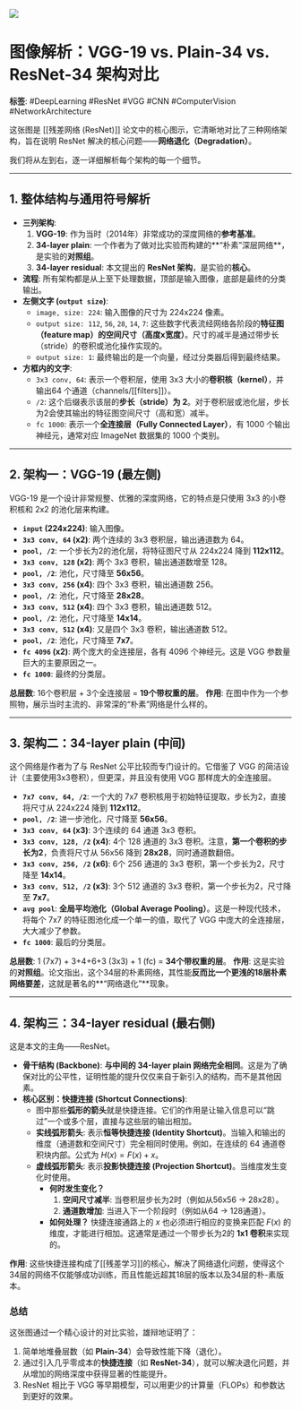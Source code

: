 ![](https://cc-407-1376569927.cos.ap-guangzhou.myqcloud.com/cc-407-1376569927/images-obsidian/202509100931335.png)

# 图像解析：VGG-19 vs. Plain-34 vs. ResNet-34 架构对比

**标签**: #DeepLearning #ResNet #VGG #CNN #ComputerVision #NetworkArchitecture

这张图是 [[残差网络 (ResNet)]] 论文中的核心图示，它清晰地对比了三种网络架构，旨在说明 ResNet 解决的核心问题——**网络退化（Degradation）**。

我们将从左到右，逐一详细解析每个架构的每一个细节。

---

## 1. 整体结构与通用符号解析

- **三列架构**:
    1.  **VGG-19**: 作为当时（2014年）非常成功的深度网络的**参考基准**。
    2.  **34-layer plain**: 一个作者为了做对比实验而构建的**“朴素”深层网络**，是实验的**对照组**。
    3.  **34-layer residual**: 本文提出的 **ResNet 架构**，是实验的**核心**。
- **流程**: 所有架构都是从上至下处理数据，顶部是输入图像，底部是最终的分类输出。
- **左侧文字 (`output size`)**:
    - `image, size: 224`: 输入图像的尺寸为 224x224 像素。
    - `output size: 112`, `56`, `28`, `14`, `7`: 这些数字代表流经网络各阶段的**特征图（feature map）的空间尺寸（高度x宽度）**。尺寸的减半是通过带步长（stride）的卷积或池化操作实现的。
    - `output size: 1`: 最终输出的是一个向量，经过分类器后得到最终结果。
- **方框内的文字**:
    - `3x3 conv, 64`: 表示一个卷积层，使用 3x3 大小的**卷积核（kernel）**，并输出64 个通道（channels/[[filters]]）。
    - `/2`: 这个后缀表示该层的**步长（stride）为 2**。对于卷积层或池化层，步长为2会使其输出的特征图空间尺寸（高和宽）减半。
    - `fc 1000`: 表示一个**全连接层（Fully Connected Layer）**，有 1000 个输出神经元，通常对应 ImageNet 数据集的 1000 个类别。

---

## 2. 架构一：VGG-19 (最左侧)

VGG-19 是一个设计非常规整、优雅的深度网络，它的特点是只使用 3x3 的小卷积核和 2x2 的池化层来构建。

- **`input` (224x224)**: 输入图像。
- **`3x3 conv, 64` (x2)**: 两个连续的 3x3 卷积层，输出通道数为 64。
- **`pool, /2`**: 一个步长为2的池化层，将特征图尺寸从 224x224 降到 **112x112**。
- **`3x3 conv, 128` (x2)**: 两个 3x3 卷积，输出通道数增至 128。
- **`pool, /2`**: 池化，尺寸降至 **56x56**。
- **`3x3 conv, 256` (x4)**: 四个 3x3 卷积，输出通道数 256。
- **`pool, /2`**: 池化，尺寸降至 **28x28**。
- **`3x3 conv, 512` (x4)**: 四个 3x3 卷积，输出通道数 512。
- **`pool, /2`**: 池化，尺寸降至 **14x14**。
- **`3x3 conv, 512` (x4)**: 又是四个 3x3 卷积，输出通道数 512。
- **`pool, /2`**: 池化，尺寸降至 **7x7**。
- **`fc 4096` (x2)**: 两个庞大的全连接层，各有 4096 个神经元。这是 VGG 参数量巨大的主要原因之一。
- **`fc 1000`**: 最终的分类层。

**总层数**: 16个卷积层 + 3个全连接层 = **19个带权重的层**。
**作用**: 在图中作为一个参照物，展示当时主流的、非常深的“朴素”网络是什么样的。

---

## 3. 架构二：34-layer plain (中间)

这个网络是作者为了与 ResNet 公平比较而专门设计的。它借鉴了 VGG 的简洁设计（主要使用3x3卷积），但更深，并且没有使用 VGG 那样庞大的全连接层。

- **`7x7 conv, 64, /2`**: 一个大的 7x7 卷积核用于初始特征提取，步长为2，直接将尺寸从 224x224 降到 **112x112**。
- **`pool, /2`**: 进一步池化，尺寸降至 **56x56**。
- **`3x3 conv, 64` (x3)**: 3个连续的 64 通道 3x3 卷积。
- **`3x3 conv, 128, /2` (x4)**: 4个 128 通道的 3x3 卷积。注意，**第一个卷积的步长为2**，负责将尺寸从 56x56 降到 **28x28**，同时通道数翻倍。
- **`3x3 conv, 256, /2` (x6)**: 6个 256 通道的 3x3 卷积，第一个步长为2，尺寸降至 **14x14**。
- **`3x3 conv, 512, /2` (x3)**: 3个 512 通道的 3x3 卷积，第一个步长为2，尺寸降至 **7x7**。
- **`avg pool`**: **全局平均池化（Global Average Pooling）**。这是一种现代技术，将每个 7x7 的特征图池化成一个单一的值，取代了 VGG 中庞大的全连接层，大大减少了参数。
- **`fc 1000`**: 最后的分类层。

**总层数**: 1 (7x7) + 3+4+6+3 (3x3) + 1 (fc) = **34个带权重的层**。
**作用**: 这是实验的**对照组**。论文指出，这个34层的朴素网络，其性能**反而比一个更浅的18层朴素网络要差**，这就是著名的**“网络退化”**现象。

---

## 4. 架构三：34-layer residual (最右侧)

这是本文的主角——ResNet。

- **骨干结构 (Backbone)**: **与中间的 34-layer plain 网络完全相同**。这是为了确保对比的公平性，证明性能的提升仅仅来自于新引入的结构，而不是其他因素。
- **核心区别：快捷连接 (Shortcut Connections)**:
    - 图中那些**弧形的箭头**就是快捷连接。它们的作用是让输入信息可以“跳过”一个或多个层，直接与这些层的输出相加。
    - **实线弧形箭头**: 表示**恒等快捷连接 (Identity Shortcut)**。当输入和输出的维度（通道数和空间尺寸）完全相同时使用。例如，在连续的 64 通道卷积块内部。公式为 $H(x) = F(x) + x$。
    - **虚线弧形箭头**: 表示**投影快捷连接 (Projection Shortcut)**。当维度发生变化时使用。
        - **何时发生变化？**
            1.  **空间尺寸减半**: 当卷积层步长为2时（例如从56x56 -> 28x28）。
            2.  **通道数增加**: 当进入下一个阶段时（例如从64 -> 128通道）。
        - **如何处理？** 快捷连接通路上的 $x$ 也必须进行相应的变换来匹配 $F(x)$ 的维度，才能进行相加。这通常是通过一个带步长为2的 **1x1 卷积**来实现的。

**作用**: 这些快捷连接构成了[[残差学习]]的核心，解决了网络退化问题，使得这个34层的网络不仅能够成功训练，而且性能远超其18层的版本以及34层的朴-素版本。

### 总结

这张图通过一个精心设计的对比实验，雄辩地证明了：
1.  简单地堆叠层数（如 **Plain-34**）会导致性能下降（退化）。
2.  通过引入几乎零成本的**快捷连接**（如 **ResNet-34**），就可以解决退化问题，并从增加的网络深度中获得显著的性能提升。
3.  ResNet 相比于 VGG 等早期模型，可以用更少的计算量（FLOPs）和参数达到更好的效果。